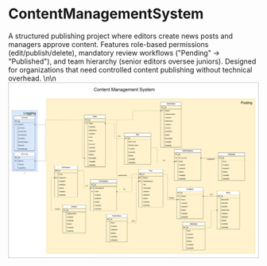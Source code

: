 # ContentManagementSystem
A structured publishing project where editors create news posts and managers approve content. Features role-based permissions (edit/publish/delete), mandatory review workflows ("Pending" → "Published"), and team hierarchy (senior editors oversee juniors). Designed for organizations that need controlled content publishing without technical overhead.
\n\n
![image.png](https://github.com/ZaidHani/ContentManagementSystem/blob/main/image.png)
